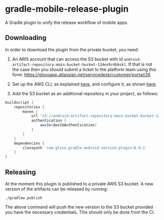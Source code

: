 # gradle-mobile-release-plugin

A Gradle plugin to unify the release workflow of mobile apps.

## Downloading

In order to download the plugin from the private bucket, you need:

1. An AWS account that can access the S3 bucket with id `android-artifact-repository-main-bucket-bucket-124ev9rdkbskl`.
If that is not the case then you should submit a ticket to the platform team using this form: https://glovoapp.atlassian.net/servicedesk/customer/portal/26
 
2. Set up the AWS CLI, as explained [here](https://docs.aws.amazon.com/cli/latest/userguide/cli-chap-install.html), and configure it, as shown [here](https://docs.aws.amazon.com/cli/latest/userguide/cli-chap-configure.html#cli-quick-configuration).

3. Add the S3 bucket as an additional repository in your project, as follows:

```groovy
buildscript {
    repositories {
        maven {
            url "s3://android-artifact-repository-main-bucket-bucket-124ev9rdkbskl/maven"
            authentication {
                awsIm(AwsImAuthentication)
            }
        }
    }
    dependencies {
        classpath 'com.glovo.gradle:android-version-plugin:0.0.1'
    }
}
```

## Releasing

At the moment this plugin is published to a private AWS S3 bucket. A new version of the artifacts can be released by running:
```
./gradlew publish
``` 
The above command will push the new version to the S3 bucket provided you have the necessary credentials. This should only be done from the CI.
